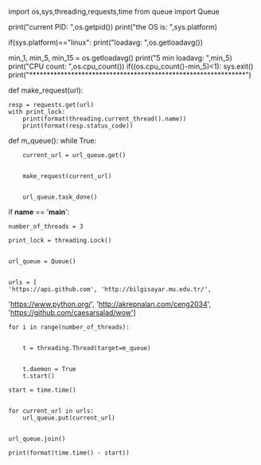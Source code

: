 
import os,sys,threading,requests,time
from queue import Queue




print("current PID: ",os.getpid())
print("the OS is: ",sys.platform)

if(sys.platform)=="linux":
    print("loadavg: ",os.getloadavg())
    

min_1, min_5, min_15 = os.getloadavg()
print("5 min loadavg: ",min_5)
print("CPU count: ",os.cpu_count())
if((os.cpu_count()-min_5)<1):
    sys.exit()
print("**************************************************************")
  
def make_request(url):
    
    resp = requests.get(url)
    with print_lock:
        print(format(threading.current_thread().name))
        print(format(resp.status_code))

def m_queue():
    while True:

         
        current_url = url_queue.get()

    
        make_request(current_url)

        
        url_queue.task_done()

if __name__ == '__main__':

    
    number_of_threads = 3
    
    print_lock = threading.Lock()
    
    
    url_queue = Queue()

    
    urls = [
    'https://api.github.com​', 'http://bilgisayar.mu.edu.tr/​',
'https://www.python.org/​', 'http://akrepnalan.com/ceng2034​',
'https://github.com/caesarsalad/wow​'] 

   
    for i in range(number_of_threads):

        
        t = threading.Thread(target=m_queue)

        
        t.daemon = True
        t.start()
    
    start = time.time()

    
    for current_url in urls:
        url_queue.put(current_url)

    
    url_queue.join()

    print(format(time.time() - start))


    


     
